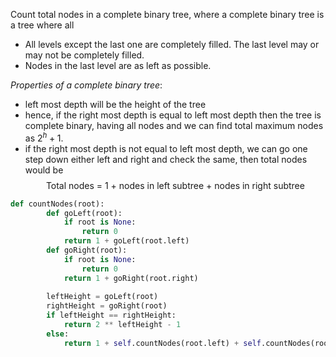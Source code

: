 Count total nodes in a complete binary tree, where a complete binary tree is a tree where all 
- All levels except the last one are completely filled. The last level may or may not be completely filled.
- Nodes in the last level are as left as possible.

*Properties of a complete binary tree*:
- left most depth will be the height of the tree
- hence, if the right most depth is equal to left most depth then the tree is complete binary, having all nodes and we can find total maximum nodes as $2^h + 1$.
- if the right most depth is not equal to left most depth, we can go one step down either left and right and check the same, then total nodes would be $$\text{Total nodes = 1 + nodes in left subtree + nodes in right subtree}$$
```python
def countNodes(root):
		def goLeft(root):
			if root is None:
				return 0
			return 1 + goLeft(root.left)
		def goRight(root):
			if root is None:
				return 0
			return 1 + goRight(root.right)
		
		leftHeight = goLeft(root)
		rightHeight = goRight(root)
		if leftHeight == rightHeight:
			return 2 ** leftHeight - 1
		else:
			return 1 + self.countNodes(root.left) + self.countNodes(root.right)
```
